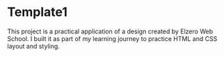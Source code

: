 # Template1
 This project is a practical application of a design created by Elzero Web School. I built it as part of my learning journey to practice HTML and CSS layout and styling.
